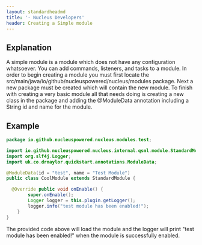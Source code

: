```yaml
---
layout: standardheadmd
title: '- Nucleus Developers'
header: Creating a Simple module
---
```


## Explanation
A simple module is a module which does not have any configuration whatsoever. You can add commands, listeners, and tasks to a module. In 
order to begin creating a module you must first locate the src/main/java/io/github/nucleuspowered/nucleus/modules package. Next a new
package must be created which will contain the new module. To finish with creating a very basic module all that needs doing is creating a 
new class in the package and adding the @ModuleData annotation including a String id and name for the module.

## Example

```java
package io.github.nucleuspowered.nucleus.modules.test;

import io.github.nucleuspowered.nucleus.internal.qsml.module.StandardModule;
import org.slf4j.Logger;
import uk.co.drnaylor.quickstart.annotations.ModuleData;

@ModuleData(id = "test", name = "Test Module")
public class CoolModule extends StandardModule {

  @Override public void onEnable() {
        super.onEnable();
        Logger logger = this.plugin.getLogger();
        logger.info("test module has been enabled!");
    }
}
```
The provided code above will load the module and the logger will print "test module has been enabled!" when the module is successfully
enabled.
